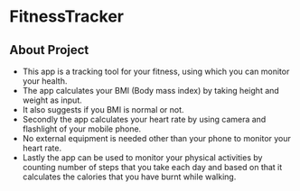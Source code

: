 # FitnessTracker

## About Project

* This app is a tracking tool for your fitness, using which you can monitor your health.  
* The app calculates your BMI (Body mass index) by taking height and weight as input.
* It also suggests if you BMI is normal or not.
* Secondly the app calculates your heart rate by using camera and flashlight of your mobile phone. 
* No external equipment is needed other than your phone to monitor your heart rate. 
* Lastly the app can be used to monitor your physical activities by counting number of steps that you take each day and based on that it calculates the calories that you have burnt while walking.
